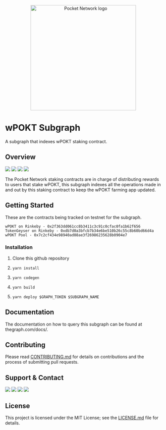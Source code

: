 <div align="center">
  <a href="https://www.pokt.network">
    <img src="https://user-images.githubusercontent.com/16605170/74199287-94f17680-4c18-11ea-9de2-b094fab91431.png" alt="Pocket Network logo" width="340"/>
  </a>
</div>

# wPOKT Subgraph

A subgraph that indexes wPOKT staking contract.
<div>
</div>

## Overview
<div>
    <a  href="https://github.com/pokt-network/wpokt-subgraph/pulse"><img src="https://img.shields.io/github/contributors/pokt-network/pocket-core.svg"/></a>
    <a href="https://opensource.org/licenses/MIT"><img src="https://img.shields.io/badge/License-MIT-blue.svg"/></a>
    <a href="https://github.com/pokt-network/wpokt-subgraph/pulls"><img src="https://img.shields.io/github/issues-pr/pokt-network/pocket-core.svg"/></a>
    <a href="https://github.com/pokt-network/wpokt-subgraph/issues"><img src="https://img.shields.io/github/issues-closed/pokt-network/pocket-core.svg"/></a>
</div>

The Pocket Network staking contracts are in charge of distributing rewards to users that stake wPOKT, this subgraph indexes all the operations made in and out by this staking contract to keep the wPOKT farming app updated.

## Getting Started

These are the contracts being tracked on testnet for the subgraph.

```
wPOKT on Rinkeby - 0x2f363dd061cc8b3411c3c91c0cfac0fa1b62f656
TokenGeyser on Rinkeby - 0xdb7d0a3bfcb7b34e6be510b26c55c8b60bd66d4a
wPOKT Pool - 0x7c2cf434e98940ad08ae3f26986235628b0904e7
```

### Installation

1. Clone this github repository

2. `yarn install`
3. `yarn codegen`
4. `yarn build`
5. `yarn deploy $GRAPH_TOKEN $SUBGRAPH_NAME`

## Documentation

The documentation on how to query this subgraph can be found at thegraph.com/docs/.

## Contributing

Please read [CONTRIBUTING.md](https://github.com/pokt-network/repo-template/blob/master/CONTRIBUTING.md) for details on contributions and the process of submitting pull requests.

## Support & Contact

<div>
  <a  href="https://twitter.com/poktnetwork" ><img src="https://img.shields.io/twitter/url/http/shields.io.svg?style=social"></a>
  <a href="https://t.me/POKTnetwork"><img src="https://img.shields.io/badge/Telegram-blue.svg"></a>
  <a href="https://www.facebook.com/POKTnetwork" ><img src="https://img.shields.io/badge/Facebook-red.svg"></a>
  <a href="https://research.pokt.network"><img src="https://img.shields.io/discourse/https/research.pokt.network/posts.svg"></a>
</div>


## License

This project is licensed under the MIT License; see the [LICENSE.md](LICENSE.md) file for details.
